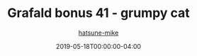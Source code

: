 ---
title: "Grafald bonus 41 - grumpy cat"
type: "image"
date: 2019-05-18T00:00:00-04:00
draft: false
categories:
- comics
- collaborations
tags:
- grafald
image_path: "/projects/grafald/comics/img/2019/bonus_41.jpg"
alt_text: ""
author: "[hatsune-mike](https://cohost.org/hatsune-mike)"
---
